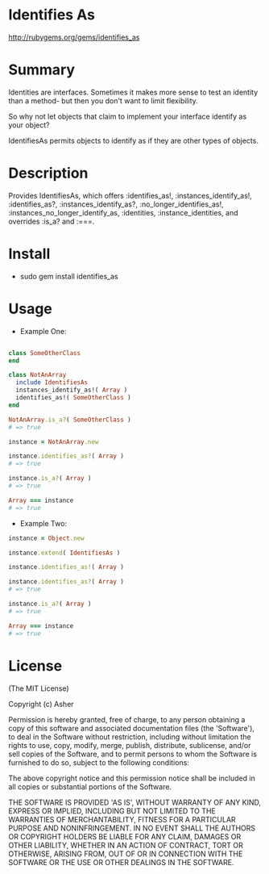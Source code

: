 # Identifies As #

http://rubygems.org/gems/identifies_as

# Summary #

Identities are interfaces. Sometimes it makes more sense to test an identity than a method- but then you don't want to limit flexibility.

So why not let objects that claim to implement your interface identify as your object?

IdentifiesAs permits objects to identify as if they are other types of objects.

# Description #

Provides IdentifiesAs, which offers :identifies_as!, :instances_identify_as!, :identifies_as?, :instances_identify_as?, :no_longer_identifies_as!, :instances_no_longer_identify_as, :identities, :instance_identities, and overrides :is_a? and :===.

# Install #

* sudo gem install identifies_as

# Usage #

* Example One:

```ruby

class SomeOtherClass
end

class NotAnArray
  include IdentifiesAs
  instances_identify_as!( Array )
  identifies_as!( SomeOtherClass )
end

NotAnArray.is_a?( SomeOtherClass )
# => true

instance = NotAnArray.new

instance.identifies_as?( Array )
# => true

instance.is_a?( Array )
# => true

Array === instance
# => true
```

* Example Two:

```ruby
instance = Object.new

instance.extend( IdentifiesAs )

instance.identifies_as!( Array )

instance.identifies_as?( Array )
# => true

instance.is_a?( Array )
# => true

Array === instance
# => true
```

# License #

  (The MIT License)

  Copyright (c) Asher

  Permission is hereby granted, free of charge, to any person obtaining
  a copy of this software and associated documentation files (the
  'Software'), to deal in the Software without restriction, including
  without limitation the rights to use, copy, modify, merge, publish,
  distribute, sublicense, and/or sell copies of the Software, and to
  permit persons to whom the Software is furnished to do so, subject to
  the following conditions:

  The above copyright notice and this permission notice shall be
  included in all copies or substantial portions of the Software.

  THE SOFTWARE IS PROVIDED 'AS IS', WITHOUT WARRANTY OF ANY KIND,
  EXPRESS OR IMPLIED, INCLUDING BUT NOT LIMITED TO THE WARRANTIES OF
  MERCHANTABILITY, FITNESS FOR A PARTICULAR PURPOSE AND NONINFRINGEMENT.
  IN NO EVENT SHALL THE AUTHORS OR COPYRIGHT HOLDERS BE LIABLE FOR ANY
  CLAIM, DAMAGES OR OTHER LIABILITY, WHETHER IN AN ACTION OF CONTRACT,
  TORT OR OTHERWISE, ARISING FROM, OUT OF OR IN CONNECTION WITH THE
  SOFTWARE OR THE USE OR OTHER DEALINGS IN THE SOFTWARE.